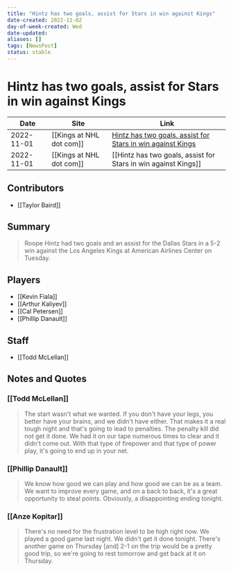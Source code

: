 ```yaml
---
title: "Hintz has two goals, assist for Stars in win against Kings"
date-created: 2022-11-02
day-of-week-created: Wed
date-updated: 
aliases: []
tags: [NewsPost]
status: stable
---
```


# Hintz has two goals, assist for Stars in win against Kings

| Date       | Site                 | Link                                                                                                                                         |
| ---------- | -------------------- | -------------------------------------------------------------------------------------------------------------------------------------------- |
| 2022-11-01 | [[Kings at NHL dot com]] | [Hintz has two goals, assist for Stars in win against Kings](https://www.nhl.com/news/los-angeles-kings-dallas-stars-game-recap/c-337027896) |
| 2022-11-01 | [[Kings at NHL dot com]] | [[Hintz has two goals, assist for Stars in win against Kings]]                                                                               |

## Contributors
- [[Taylor Baird]]


## Summary
> Roope Hintz had two goals and an assist for the Dallas Stars in a 5-2 win against the Los Angeles Kings at American Airlines Center on Tuesday.


## Players
- [[Kevin Fiala]]
- [[Arthur Kaliyev]]
- [[Cal Petersen]]
- [[Phillip Danault]]


## Staff
- [[Todd McLellan]]


## Notes and Quotes
### [[Todd McLellan]]
> The start wasn't what we wanted. If you don't have your legs, you better have your brains, and we didn't have either. That makes it a real tough night and that's going to lead to penalties. The penalty kill did not get it done. We had it on our tape numerous times to clear and it didn't come out. With that type of firepower and that type of power play, it's going to end up in your net.

### [[Phillip Danault]]
> We know how good we can play and how good we can be as a team. We want to improve every game, and on a back to back, it's a great opportunity to steal points. Obviously, a disappointing ending tonight.

### [[Anze Kopitar]]
> There's no need for the frustration level to be high right now. We played a good game last night. We didn't get it done tonight. There's another game on Thursday \[and] 2-1 on the trip would be a pretty good trip, so we're going to rest tomorrow and get back at it on Thursday.

